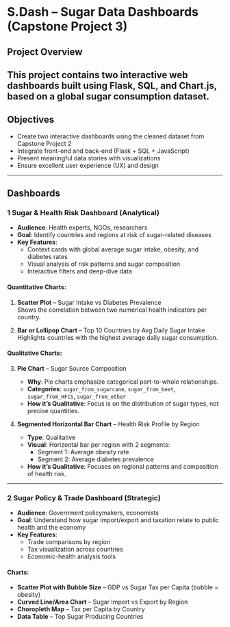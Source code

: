 #  S.Dash – Sugar Data Dashboards (Capstone Project 3)

##  Project Overview
This project contains two interactive web dashboards built using **Flask**, **SQL**, and **Chart.js**, based on a global sugar consumption dataset.
---

##  Objectives

- Create two interactive dashboards using the cleaned dataset from Capstone Project 2
- Integrate front-end and back-end (Flask + SQL + JavaScript)
- Present meaningful data stories with visualizations
- Ensure excellent user experience (UX) and design

---

##  Dashboards

### 1️ **Sugar & Health Risk Dashboard** (Analytical)
- **Audience**: Health experts, NGOs, researchers
- **Goal**: Identify countries and regions at risk of sugar-related diseases
- **Key Features**:
  - Context cards with global average sugar intake, obesity, and diabetes rates
  - Visual analysis of risk patterns and sugar composition
  - Interactive filters and deep-dive data

####  Quantitative Charts:
1. **Scatter Plot** – Sugar Intake vs Diabetes Prevalence  
   Shows the correlation between two numerical health indicators per country.

2. **Bar or Lollipop Chart** – Top 10 Countries by Avg Daily Sugar Intake  
   Highlights countries with the highest average daily sugar consumption.

####  Qualitative Charts:
3. **Pie Chart** – Sugar Source Composition  
   - **Why**: Pie charts emphasize categorical part-to-whole relationships.  
   - **Categories**: `sugar_from_sugarcane`, `sugar_from_beet`, `sugar_from_HFCS`, `sugar_from_other`  
   - **How it’s Qualitative**: Focus is on the distribution of sugar types, not precise quantities.

4. **Segmented Horizontal Bar Chart** – Health Risk Profile by Region  
   - **Type**: Qualitative  
   - **Visual**: Horizontal bar per region with 2 segments:
     - Segment 1: Average obesity rate  
     - Segment 2: Average diabetes prevalence  
   - **How it’s Qualitative**: Focuses on regional patterns and composition of health risk.

---

### 2️ **Sugar Policy & Trade Dashboard** (Strategic)
- **Audience**: Government policymakers, economists
- **Goal**: Understand how sugar import/export and taxation relate to public health and the economy
- **Key Features**:
  - Trade comparisons by region
  - Tax visualization across countries
  - Economic-health analysis tools

#### Charts:
- **Scatter Plot with Bubble Size** – GDP vs Sugar Tax per Capita (bubble = obesity)
- **Curved Line/Area Chart** – Sugar Import vs Export by Region
- **Choropleth Map** – Tax per Capita by Country
- **Data Table** – Top Sugar Producing Countries

